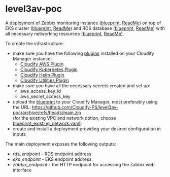 # level3av-poc

A deployment of Zabbix monitoring instance ([blueprint](zabbix.yaml), [ReadMe](zabbix-helm/README.md)) on top of EKS cluster ([blueprint](eks.yaml), [ReadMe](eks/README.md)) and RDS database ([blueprint](rds.yaml), [ReadMe](rds/README.md)) with all necessary networking resources ([blueprint](vpc.yaml), [ReadMe](vpc/README.md)).  

To create the infrastructure:
- make sure you have the following [plugins](https://cloudify.co/plugins/) installed on your Cloudify Manager instance:
    - [Cloudify AWS Plugin](https://github.com/cloudify-cosmo/cloudify-aws-plugin/releases)
    - [Cloudify Kubernetes Plugin](https://github.com/cloudify-cosmo/cloudify-kubernetes-plugin/releases)
    - [Cloudify Helm Plugin](https://github.com/cloudify-incubator/cloudify-helm-plugin/releases)
    - [Cloudify Utilities Plugin](https://github.com/cloudify-incubator/cloudify-utilities-plugin/releases)
- make sure you have all the necessary secrets created and set up:
    - aws_access_key_id
    - aws_secret_access_key
- upload the [blueprint](blueprint.yaml) to your Cloudify Manager, most preferably using the URL: https://github.com/Cloudify-PS/level3av-poc/archive/refs/heads/main.zip  
  (for the existing VPC and network option, choose [blueprint_existing_network.yaml](blueprint_existing_network.yaml))
- create and install a deployment providing your desired configuration in inputs

The main deployment exposes the following outputs:
- _rds_endpoint_ - RDS endpoint address
- _eks_endpoint_ - EKS endpoint address
- _zabbix_endpoint_ - the HTTP endpoint for accessing the Zabbix web interface
